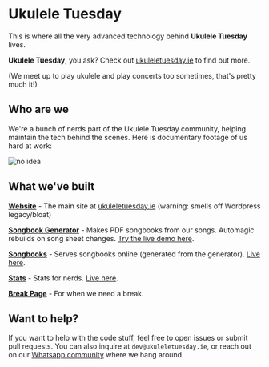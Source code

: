 # Ukulele Tuesday

This is where all the very advanced technology behind **Ukulele Tuesday** lives.

**Ukulele Tuesday**, you ask? Check out [ukuleletuesday.ie](https://ukuleletuesday.ie) to find out more.

(We meet up to play ukulele and play concerts too sometimes, that's pretty much it!)

## Who are we

We're a bunch of nerds part of the Ukulele Tuesday community, helping maintain the tech behind the scenes. Here is documentary footage of us hard at work:

![no idea](https://media4.giphy.com/media/v1.Y2lkPTc5MGI3NjExZDZneDlvdHNvZW1hbWJvcGZodHJpYWRkYml3d2Frc2NwZ2d0eHhhdCZlcD12MV9pbnRlcm5hbF9naWZfYnlfaWQmY3Q9Zw/SRx5tBBrTQOBi/giphy.gif)


## What we've built

**[Website](https://github.com/UkuleleTuesday/website)** - The main site at [ukuleletuesday.ie](https://ukuleletuesday.ie) (warning: smells off Wordpress legacy/bloat)

**[Songbook Generator](https://github.com/UkuleleTuesday/songbook-generator)** - Makes PDF songbooks from our songs. Automagic rebuilds on song sheet changes. [Try the live demo here](https://ukuleletuesday.github.io/songbook-generator/).

**[Songbooks](https://github.com/UkuleleTuesday/songbooks)** - Serves songbooks online (generated from the generator). [Live here](https://songbooks.ukuleletuesday.ie/).

**[Stats](https://github.com/UkuleleTuesday/stats)** - Stats for nerds. [Live here](https://ukuleletuesday-stats.streamlit.app/).

**[Break Page](https://github.com/UkuleleTuesday/break-page)** - For when we need a break.

## Want to help?

If you want to help with the code stuff, feel free to open issues or submit pull requests. You can also inquire at `dev@ukuleletuesday.ie`, or reach out on our [Whatsapp community](https://www.ukuleletuesday.ie/whatsapp/) where we hang around.
